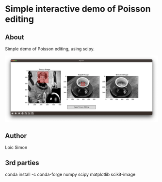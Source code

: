 # Simple interactive demo of Poisson editing

## About

Simple demo of Poisson editing, using scipy.

![Demo](fig/snpashot.png "demo")

## Author
Loic Simon

## 3rd parties
conda install -c conda-forge numpy scipy matplotlib scikit-image
